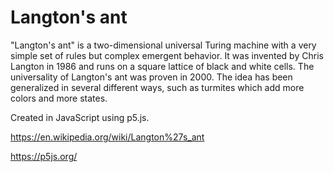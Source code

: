 # Langton's ant

"Langton's ant" is a two-dimensional universal Turing machine with a very simple set of rules but complex emergent behavior.
It was invented by Chris Langton in 1986 and runs on a square lattice of black and white cells.
The universality of Langton's ant was proven in 2000.
The idea has been generalized in several different ways, such as turmites which add more colors and more states.

Created in JavaScript using p5.js.

https://en.wikipedia.org/wiki/Langton%27s_ant

https://p5js.org/

